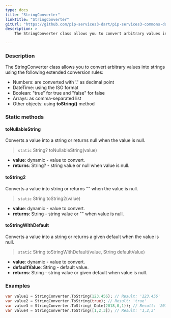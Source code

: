 ```yaml
---
type: docs
title: "StringConverter"
linkTitle: "StringConverter"
gitUrl: "https://github.com/pip-services3-dart/pip-services3-commons-dart"
description: > 
    The StringConverter class allows you to convert arbitrary values into strings.

---
```


### Description

 The StringConverter class allows you to convert arbitrary values into strings using the following extended conversion rules:

- Numbers: are converted with '.' as decimal point
- DateTime: using the ISO format
- Boolean: "true" for true and "false" for false
- Arrays: as comma-separated list  
- Other objects: using **toString()** method

### Static methods

#### toNullableString
Converts a value into a string or returns null when the value is null.

> `static` String? toNullableString(value)

- **value**: dynamic - value to convert.
- **returns**: String? - string value or null when value is null.

#### toString2
Converts a value into string or returns "" when the value is null.

> `static` String toString2(value)

- **value**: dynamic - value to convert.
- **returns**: String - string value or "" when value is null.

#### toStringWithDefault
Converts a value into a string or returns a given default when the value is null.

> `static` String toStringWithDefault(value, String defaultValue)

- **value**: dynamic - value to convert.
- **defaultValue**: String - default value.
- **returns**: String - string value or given default when value is null.


### Examples

```dart
var value1 = StringConverter.ToString(123.456); // Result: '123.456'
var value2 = StringConverter.ToString(true); // Result: 'true'
var value3 = StringConverter.ToString( Date(2018,0,1)); // Result: '2018-01-01T00:00:00.00'
var value4 = StringConverter.ToString([1,2,3]); // Result: '1,2,3'
```
